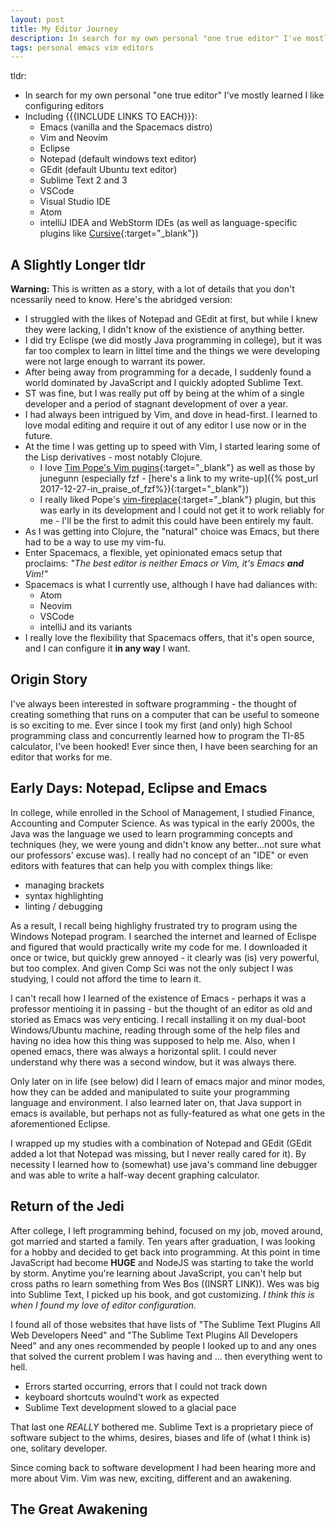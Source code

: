 ```yaml
---
layout: post
title: My Editor Journey
description: In search for my own personal "one true editor" I've mostly learned I like configuring editors
tags: personal emacs vim editors
---
```


tldr:
 - In search for my own personal "one true editor" I've mostly learned I like configuring editors
 - Including {{{INCLUDE LINKS TO EACH}}}:
   - Emacs (vanilla and the Spacemacs distro)
   - Vim and Neovim
   - Eclipse
   - Notepad (default windows text editor)
   - GEdit (default Ubuntu text editor)
   - Sublime Text 2 and 3
   - VSCode
   - Visual Studio IDE
   - Atom
   - intelliJ IDEA and WebStorm IDEs (as well as language-specific plugins like [Cursive](https://cursive-ide.com/){:target="_blank"})

## A Slightly Longer tldr
**Warning:** This is written as a story, with a lot of details that you don't ncessarily need to know. Here's the abridged version:
 - I struggled with  the likes of Notepad and GEdit at first, but while I knew they were lacking, I didn't know of the existience of anything better.
 - I did try Eclispe (we did mostly Java programming in college), but it was far too complex to learn in littel time and the things we were developing were not large enough to warrant its power.
 - After being away from programming for a decade, I suddenly found a world dominated by JavaScript and I quickly adopted Sublime Text.
 - ST was fine, but I was really put off by being at the whim of a single developer and a period of stagnant development of over a year.
 - I had always been intrigued by Vim, and dove in head-first. I learned to love modal editing and require it out of any editor I use now or in the future.
 - At the time I was getting up to speed with Vim, I started learing some of the Lisp derivatives - most notably Clojure.
   - I love [Tim Pope's Vim pugins](https://github.com/tpope){:target="_blank"} as well as those by junegunn (especially fzf - [here's a link to my write-up]({% post_url 2017-12-27-in_praise_of_fzf%}){:target="_blank"})
   - I really liked Pope's [vim-fireplace](https://github.com/tpope/vim-fireplace){:target="_blank"} plugin, but this was early in its development and I could not get it to work reliably for me - I'll be the first to admit this could have been entirely my fault.
 - As I was getting into Clojure, the "natural" choice was Emacs, but there had to be a way to use my vim-fu.
 - Enter Spacemacs, a flexible, yet opinionated emacs setup that proclaims: *"The best editor is neither Emacs or Vim, it's Emacs **and** Vim!"*
 - Spacemacs is what I currently use, although I have had daliances with:
   - Atom
   - Neovim
   - VSCode
   - intelliJ and its variants
 - I really love the flexibility that Spacemacs offers, that it's open source, and I can configure it **in any way** I want.

## Origin Story
 I've always been interested in software programming - the thought of creating something that runs on a computer that can be useful to someone is so exciting to me. Ever since I took my first (and only) high School programming class and concurrently learned how to program the TI-85 calculator, I've been hooked! Ever since then, I have been searching for an editor that works for me.

## Early Days: Notepad, Eclipse and Emacs
 In college, while enrolled in the School of Management, I studied Finance, Accounting and Computer Science. As was typical in the early 2000s, the Java was the language we used to learn programming concepts and techniques (hey, we were young and didn't know any better...not sure what our professors' excuse was). I really had no concept of an "IDE" or even editors with features that can help you with complex things like:
  - managing brackets
  - syntax highlighting
  - linting / debugging

As a result, I recall being highlighy frustrated try to program using the Windows Notepad program. I searched the internet and learned of Eclispe and figured that would practically write my code for me. I downloaded it once or twice, but quickly grew annoyed - it clearly was (is) very powerful, but too complex. And given Comp Sci was not the only subject I was studying, I could not afford the time to learn it.

I can't recall how I learned of the existence of Emacs - perhaps it was a professor mentioing it in passing - but the thought of an editor as old and storied as Emacs was very enticing. I recall installing it on my dual-boot Windows/Ubuntu machine, reading through some of the help files and having no idea how this thing was supposed to help me. Also, when I opened emacs, there was always a horizontal split. I could never understand why there was a second window, but it was always there.

Only later on in life (see below) did I learn of emacs major and minor modes, how they can be added and manipulated to suite your programming language and environment. I also learned later on, that Java support in emacs is available, but perhaps not as fully-featured as what one gets in the aforementioned Eclipse.

I wrapped up my studies with  a combination of Notepad and GEdit (GEdit added a lot that Notepad was missing, but I never really cared for it). By necessity I learned how to (somewhat) use java's command line debugger and was able to write a half-way decent graphing calculator.

## Return of the Jedi
After college, I left programming behind, focused on my job, moved around, got married and started a family. Ten years after graduation, I was looking for a hobby and decided to get back into programming. At this point in time JavaScript had become **HUGE** and NodeJS was starting to take the world by storm. Anytime you're learning about JavaScript, you can't help but cross paths ro learn something from Wes Bos ((INSRT LINK)). Wes was big into Sublime Text, I picked up his book, and got customizing. *I think this is when I found my love of editor configuration.*

I found all of those websites that have lists of "The Sublime Text Plugins All Web Developers Need" and "The Sublime Text Plugins All Developers Need" and any ones recommended by people I looked up to and any ones that solved the current problem I was having and ... then everything went to hell.
 - Errors started occurring, errors that I could not track down
 - keyboard shortcuts woulnd't work as expected
 - Sublime Text development slowed to a glacial pace

That last one _REALLY_ bothered me. Sublime Text is a proprietary piece of software subject to the whims, desires, biases and life of (what I think is) one, solitary developer.

Since coming back to software development I had been hearing more and more about Vim. Vim was new, exciting, different and an awakening.

## The Great Awakening
